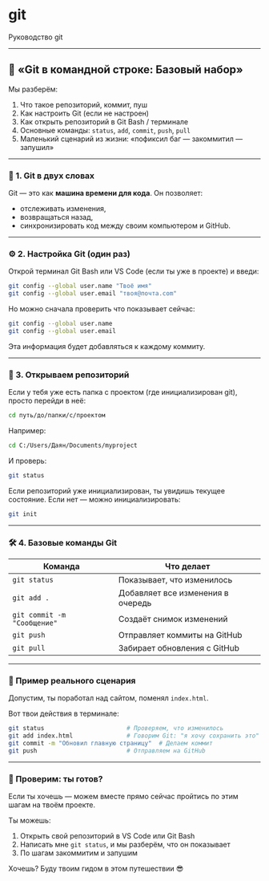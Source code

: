 # git
Руководство git

---

## 🚀 «Git в командной строке: Базовый набор»

Мы разберём:
1. Что такое репозиторий, коммит, пуш
2. Как настроить Git (если не настроен)
3. Как открыть репозиторий в Git Bash / терминале
4. Основные команды: `status`, `add`, `commit`, `push`, `pull`
5. Маленький сценарий из жизни: «пофиксил баг — закоммитил — запушил»

---

### 🧠 1. Git в двух словах

Git — это как **машина времени для кода**. Он позволяет:
* отслеживать изменения,
* возвращаться назад,
* синхронизировать код между своим компьютером и GitHub.

---

### ⚙️ 2. Настройка Git (один раз)
Открой терминал Git Bash или VS Code (если ты уже в проекте) и введи:

```bash
git config --global user.name "Твоё имя"
git config --global user.email "твоя@почта.com"
```

Но можно сначала проверить что показывает сейчас:
```bash
git config --global user.name
git config --global user.email
```

Эта информация будет добавляться к каждому коммиту.

---

### 📁 3. Открываем репозиторий

Если у тебя уже есть папка с проектом (где инициализирован git), просто перейди в неё:

```bash
cd путь/до/папки/с/проектом
```

Например:

```bash
cd C:/Users/Даян/Documents/myproject
```

И проверь:

```bash
git status
```

Если репозиторий уже инициализирован, ты увидишь текущее состояние. Если нет — можно инициализировать:

```bash
git init
```

---

### 🛠️ 4. Базовые команды Git

| Команда                     | Что делает                        |
| --------------------------- | --------------------------------- |
| `git status`                | Показывает, что изменилось        |
| `git add .`                 | Добавляет все изменения в очередь |
| `git commit -m "Сообщение"` | Создаёт снимок изменений          |
| `git push`                  | Отправляет коммиты на GitHub      |
| `git pull`                  | Забирает обновления с GitHub      |

---

### 🧪 Пример реального сценария

Допустим, ты поработал над сайтом, поменял `index.html`.

Вот твои действия в терминале:

```bash
git status                       # Проверяем, что изменилось
git add index.html               # Говорим Git: "я хочу сохранить это"
git commit -m "Обновил главную страницу"  # Делаем коммит
git push                         # Отправляем на GitHub
```

---

### 📝 Проверим: ты готов?

Если ты хочешь — можем вместе прямо сейчас пройтись по этим шагам на твоём проекте.

Ты можешь:

1. Открыть свой репозиторий в VS Code или Git Bash
2. Написать мне `git status`, и мы разберём, что он показывает
3. По шагам закоммитим и запушим

Хочешь? Буду твоим гидом в этом путешествии 😎
